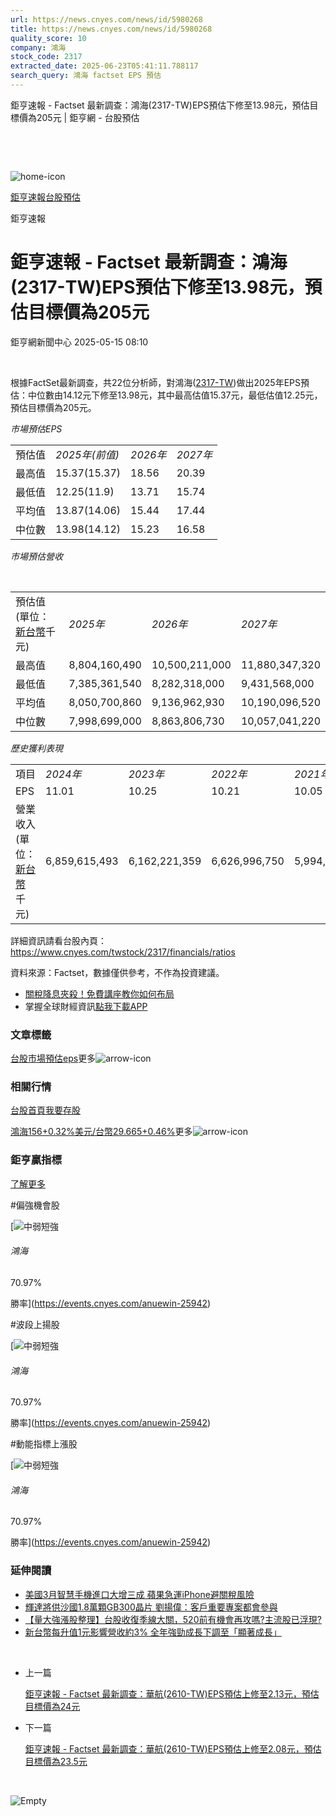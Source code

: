 ```yaml
---
url: https://news.cnyes.com/news/id/5980268
title: https://news.cnyes.com/news/id/5980268
quality_score: 10
company: 鴻海
stock_code: 2317
extracted_date: 2025-06-23T05:41:11.788117
search_query: 鴻海 factset EPS 預估
---
```


鉅亨速報 - Factset 最新調查：鴻海(2317-TW)EPS預估下修至13.98元，預估目標價為205元 | 鉅亨網 - 台股預估

‌

‌

![home-icon](/assets/icons/breadCrumb/symbol-icon-home.svg)

[鉅亨速報](/news/cat/anue_live)[台股預估](/news/cat/tw_forecast)

鉅亨速報

# 鉅亨速報 - Factset 最新調查：鴻海(2317-TW)EPS預估下修至13.98元，預估目標價為205元

鉅亨網新聞中心 2025-05-15 08:10

‌

根據FactSet最新調查，共22位分析師，對鴻海([2317-TW](https://www.cnyes.com/twstock/2317))做出2025年EPS預估：中位數由14.12元下修至13.98元，其中最高估值15.37元，最低估值12.25元，預估目標價為205元。

*市場預估EPS*

|  |  |  |  |
| --- | --- | --- | --- |
| 預估值 | *2025年(前值)* | *2026年* | *2027年* |
| 最高值 | 15.37(15.37) | 18.56 | 20.39 |
| 最低值 | 12.25(11.9) | 13.71 | 15.74 |
| 平均值 | 13.87(14.06) | 15.44 | 17.44 |
| 中位數 | 13.98(14.12) | 15.23 | 16.58 |

*市場預估營收*

‌

|  |  |  |  |
| --- | --- | --- | --- |
| 預估值 (單位：[新台幣](https://invest.cnyes.com/forex/detail/usdtwd)千元) | *2025年* | *2026年* | *2027年* |
| 最高值 | 8,804,160,490 | 10,500,211,000 | 11,880,347,320 |
| 最低值 | 7,385,361,540 | 8,282,318,000 | 9,431,568,000 |
| 平均值 | 8,050,700,860 | 9,136,962,930 | 10,190,096,520 |
| 中位數 | 7,998,699,000 | 8,863,806,730 | 10,057,041,220 |

*歷史獲利表現*

|  |  |  |  |  |
| --- | --- | --- | --- | --- |
| 項目 | *2024年* | *2023年* | *2022年* | *2021年* |
| EPS | 11.01 | 10.25 | 10.21 | 10.05 |
| 營業收入 (單位：[新台幣](https://invest.cnyes.com/forex/detail/usdtwd)千元) | 6,859,615,493 | 6,162,221,359 | 6,626,996,750 | 5,994,173,882 |

詳細資訊請看台股內頁：  
<https://www.cnyes.com/twstock/2317/financials/ratios>

資料來源：Factset，數據僅供參考，不作為投資建議。

* [關稅降息夾殺！免費講座教你如何布局](https://www.rsc.com.tw/Cnyes_RSC/SeminarBooking2025InvestmentOutlook.aspx?utm_source=anue&utm_medium=usstocks_end)
* 掌握全球財經資訊[點我下載APP](http://www.cnyes.com/app/?utm_source=mweb&utm_medium=HamMenuBanner&utm_campaign=fixed&utm_content=entr)

### 文章標籤

[台股](https://news.cnyes.com/tag/台股 "台股")[市場預估](https://news.cnyes.com/tag/市場預估 "市場預估")[eps](https://news.cnyes.com/tag/eps "eps")更多![arrow-icon](/assets/icons/arrows/arrow-down.svg)

### 相關行情

[台股首頁](https://www.cnyes.com/twstock)[我要存股](https://supr.link/8OHaU)

[鴻海156+0.32%](https://www.cnyes.com/twstock/2317)[美元/台幣29.665+0.46%](https://invest.cnyes.com/forex/detail/USDTWD)更多![arrow-icon](/assets/icons/arrows/arrow-down.svg)

### 鉅亨贏指標

[了解更多](https://events.cnyes.com/anuewin-25942)

#偏強機會股

[![中弱短強](/assets/icons/win-indicator/short-to-long.svg)

###### 鴻海

70.97%

勝率](https://events.cnyes.com/anuewin-25942)

#波段上揚股

[![中弱短強](/assets/icons/win-indicator/short-to-long.svg)

###### 鴻海

70.97%

勝率](https://events.cnyes.com/anuewin-25942)

#動能指標上漲股

[![中弱短強](/assets/icons/win-indicator/short-to-long.svg)

###### 鴻海

70.97%

勝率](https://events.cnyes.com/anuewin-25942)

### 延伸閱讀

* [美國3月智慧手機進口大增三成 蘋果急運iPhone避關稅風險](/news/id/5980036)
* [輝達將供沙國1.8萬顆GB300晶片 劉揚偉：客戶重要專案都會參與](/news/id/5979933)
* [【量大強漲股整理】台股收復季線大關，520前有機會再攻嗎?主流股已浮現?](/news/id/5979635)
* [新台幣每升值1元影響營收約3% 全年強勁成長下調至「顯著成長」](/news/id/5979502)

‌

* 上一篇

  [鉅亨速報 - Factset 最新調查：華航(2610-TW)EPS預估上修至2.13元，預估目標價為24元](/news/id/5980578)
* 下一篇

  [鉅亨速報 - Factset 最新調查：華航(2610-TW)EPS預估上修至2.08元，預估目標價為23.5元](/news/id/5980065)

‌

![Empty](/assets/icons/skeleton/empty-image.svg)

‌